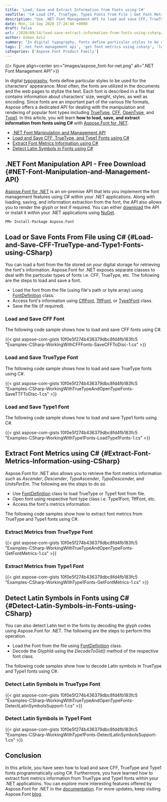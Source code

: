 ```yaml
---
title: 'Load, Save and Extract Information from Fonts using C#'
seoTitle: "C# Load CFF, TrueType, Type1 Fonts from File | Get Font Metrics"
description: "Use .NET Font Management API to load and save CFF, TrueType, Type1, and OpenType fonts using C# or VB.NET. Also, get font metrics information using C#."
date: Mon, 14 Sep 2020 17:24:48 +0000
draft: false
url: /2020/09/14/load-save-extract-information-from-fonts-using-csharp/
author: Usman Aziz
summary: "In digital typography, fonts define particular styles to be used for the characters' appearance. Most often, the fonts are utilized in the documents and the web pages to stylize the text. Each font is described in a file which contains information about characters' size, weight, styles, as well as the encoding. Since fonts are an important part of the various file formats, Aspose offers a dedicated API for dealing with the manipulation and rendering of popular font types including TrueType, CFF, OpenType, and Type1. In this article, you will learn how to load, save, and extract information from fonts using C# with Aspose.Font for .NET."
tags: ['.net font management api', 'get font metrics using csharp', 'load CFF font using csharp', 'load truetype ttf fonts using csharp', 'load type1 font using csharp']
categories: ['Aspose.Font Product Family']
---
```




{{< figure align=center src="images/aspose_font-for-net.png" alt=".NET Font Management API">}}


In digital [typography][1], fonts define particular styles to be used for the characters' appearance. Most often, the fonts are utilized in the documents and the web pages to stylize the text. Each font is described in a file that contains information about characters' size, weight, styles, as well as encoding. Since fonts are an important part of the various file formats, Aspose offers a dedicated API for dealing with the manipulation and rendering of popular font types including [TrueType][2], [CFF][3], [OpenType][4], and [Type1][5]. In this article, you will learn **how to load, save, and extract information from fonts using C#** with [Aspose.Font for .NET][6].

*   [.NET Font Manipulation and Management API][7]
*   [Load and Save CFF, TrueType, and Type1 Fonts using C#][8]
*   [Extract Font Metrics Information using C#][9]
*   [Detect Latin Symbols in Fonts using C#][10]

## .NET Font Manipulation API - Free Download {#NET-Font-Manipulation-and-Management-API}

[Aspose.Font for .NET][11] is an on-premise API that lets you implement the font management features using C# within your .NET applications. Along with loading, saving, and information extraction from the font, the API also allows you to render the glyph or text if required. You can either [download][12] the API or install it within your .NET applications using [NuGet][13].

```
PM> Install-Package Aspose.Font
```

## Load or Save Fonts From File using C# {#Load-and-Save-CFF-TrueType-and-Type1-Fonts-using-CSharp}

You can load a font from the file stored on your digital storage for retrieving the font's information. Aspose.Font for .NET exposes separate classes to deal with the particular types of fonts i.e. CFF, TrueType, etc. The following are the steps to load and save a font.

*   Load the font from the file (using file's path or byte array) using [FontDefinition][14] class.
*   Access font's information using [CffFont][15], [TtfFont][16], or [Type1Font][17] class.
*   Save the file (if required).

### Load and Save CFF Font

The following code sample shows how to load and save CFF fonts using C#.

{{< gist aspose-com-gists 10f0e5f274b436379dbc8fd4fb183fc5 "Examples-CSharp-WorkingWithCFFFonts-SaveCFFToDisc-1.cs" >}}

### Load and Save TrueType Font

The following code sample shows how to load and save TrueType fonts using C#.

{{< gist aspose-com-gists 10f0e5f274b436379dbc8fd4fb183fc5 "Examples-CSharp-WorkingWithTrueTypeAndOpenTypeFonts-SaveTTFToDisc-1.cs" >}}

### Load and Save Type1 Font

The following code sample shows how to load and save Type1 fonts using C#.

{{< gist aspose-com-gists 10f0e5f274b436379dbc8fd4fb183fc5 "Examples-CSharp-WorkingWithType1Fonts-LoadType1Fonts-1.cs" >}}

## Extract Font Metrics using C# {#Extract-Font-Metrics-Information-using-CSharp}

Aspose.Font for .NET also allows you to retrieve the font metrics information such as _Ascender_, _Descender_, _TypoAscender_, _TypoDescender,_ and _UnitsPerEm_. The following are the steps to do so.

*   Use [FontDefinition][18] class to load TrueType or Type1 font from file.
*   Open font using respective font type class i.e. Type1Font, TtfFont, etc.
*   Access the font's metrics information.

The following code samples show how to extract font metrics from TrueType and Type1 fonts using C#.

### Extract Metrics from TrueType Font

{{< gist aspose-com-gists 10f0e5f274b436379dbc8fd4fb183fc5 "Examples-CSharp-WorkingWithTrueTypeAndOpenTypeFonts-GetFontMetrics-1.cs" >}}

### Extract Metrics from Type1 Font

{{< gist aspose-com-gists 10f0e5f274b436379dbc8fd4fb183fc5 "Examples-CSharp-WorkingWithType1Fonts-GetFontMetrics-1.cs" >}}

## Detect Latin Symbols in Fonts using C# {#Detect-Latin-Symbols-in-Fonts-using-CSharp}

You can also detect Latin text in the fonts by decoding the glyph codes using Aspose.Font for .NET. The following are the steps to perform this operation.

*   Load the Font from the file using [FontDefinition][19] class.
*   Decode the GlyphId using the _DecodeToGid()_ method of the respective font class.

The following code samples show how to decode Latin symbols in TrueType and Type1 fonts using C#.

### Detect Latin Symbols in TrueType Font

{{< gist aspose-com-gists 10f0e5f274b436379dbc8fd4fb183fc5 "Examples-CSharp-WorkingWithTrueTypeAndOpenTypeFonts-DetectLatinSymbolsSupport-1.cs" >}}

### Detect Latin Symbols in Type1 Font

{{< gist aspose-com-gists 10f0e5f274b436379dbc8fd4fb183fc5 "Examples-CSharp-WorkingWithType1Fonts-DetectLatinSymbolsSupport-1.cs" >}}

## Conclusion

In this article, you have seen how to load and save CFF, TrueType and Type1 fonts programmatically using C#. Furthermore, you have learned how to extract font metrics information from TrueType and Type1 fonts within your .NET applications. You can explore more interesting features offered by Aspose.Font for .NET in the [documentation][20]. For more updates, keep visiting Aspose.Font [blog][21].




[1]: https://en.wikipedia.org/wiki/Typography
[2]: https://docs.fileformat.com/font/ttf/
[3]: https://docs.fileformat.com/font/cff/
[4]: https://docs.fileformat.com/font/otf/
[5]: https://docs.fileformat.com/font/type1/
[6]: https://products.aspose.com/font/net
[7]: #NET-Font-Manipulation-and-Management-API
[8]: #Load-and-Save-CFF-TrueType-and-Type1-Fonts-using-CSharp
[9]: #Extract-Font-Metrics-Information-using-CSharp
[10]: #Detect-Latin-Symbols-in-Fonts-using-CSharp
[11]: https://products.aspose.com/font/net
[12]: https://downloads.aspose.com/font/net
[13]: https://www.nuget.org/packages/Aspose.Font
[14]: https://apireference.aspose.com/font/net/aspose.font.sources/fontdefinition
[15]: https://apireference.aspose.com/font/net/aspose.font.cff/cfffont
[16]: https://apireference.aspose.com/font/net/aspose.font.ttf/ttffont
[17]: https://apireference.aspose.com/font/net/aspose.font.type1/type1font
[18]: https://apireference.aspose.com/font/net/aspose.font.sources/fontdefinition
[19]: https://apireference.aspose.com/font/net/aspose.font.sources/fontdefinition
[20]: https://docs.aspose.com/font/net/getting-started/
[21]: https://blog.aspose.com/category/font/






